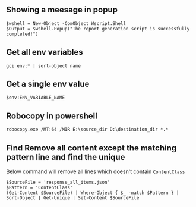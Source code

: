 ## Showing a meesage in popup

```
$wshell = New-Object -ComObject Wscript.Shell
$Output = $wshell.Popup("The report generation script is successfully completed!")
```

## Get all env variables

```
gci env:* | sort-object name
```

## Get a single env value

```
$env:ENV_VARIABLE_NAME
```

## Robocopy in powershell

```
robocopy.exe /MT:64 /MIR E:\source_dir D:\destination_dir *.*
```

## Find Remove all content except the matching pattern line and find the unique

Below command will remove all lines which doesn't contain `ContentClass`

```
$SourceFile = 'response_all_items.json'
$Pattern = 'ContentClass'
(Get-Content $SourceFile) | Where-Object { $_ -match $Pattern } | Sort-Object | Get-Unique | Set-Content $SourceFile
```
